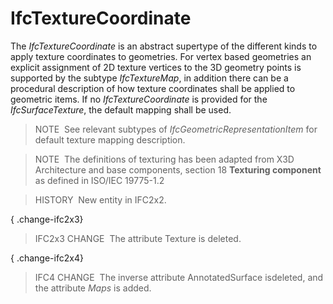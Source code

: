 IfcTextureCoordinate
====================

The _IfcTextureCoordinate_ is an abstract supertype of the different kinds to apply texture coordinates to geometries. For vertex based geometries an explicit assignment of 2D texture vertices to the 3D geometry points is supported by the subtype _IfcTextureMap_, in addition there can be a procedural description of how texture coordinates shall be applied to geometric items. If no _IfcTextureCoordinate_ is provided for the _IfcSurfaceTexture_, the default mapping shall be used.

> NOTE&nbsp; See relevant subtypes of _IfcGeometricRepresentationItem_ for default texture mapping description.

> NOTE&nbsp; The definitions of texturing has been adapted from X3D Architecture and base components, section 18 **Texturing component** as defined in ISO/IEC 19775-1.2

> HISTORY&nbsp; New entity in IFC2x2.

{ .change-ifc2x3}
> IFC2x3 CHANGE&nbsp; The attribute Texture is deleted.

{ .change-ifc2x4}
> IFC4 CHANGE&nbsp; The inverse attribute AnnotatedSurface isdeleted, and the attribute _Maps_ is added.
